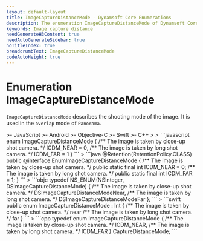 ```yaml
---
layout: default-layout
title: ImageCaptureDistanceMode - Dynamsoft Core Enumerations
description: The enumeration ImageCaptureDistanceMode of Dynamsoft Core is used to distinguish the close-up images from the prospect images.
keywords: Image capture distance
needGenerateH3Content: true
needAutoGenerateSidebar: true
noTitleIndex: true
breadcrumbText: ImageCaptureDistanceMode
codeAutoHeight: true
---
```


# Enumeration ImageCaptureDistanceMode

`ImageCaptureDistanceMode` describes the shooting mode of the image. It is used in the `overlap` mode of `Panorama`.

<div class="sample-code-prefix template2"></div>
   >- JavaScript
   >- Android
   >- Objective-C
   >- Swift
   >- C++
   >
>
```javascript
enum ImageCaptureDistanceMode
{
   /** The image is taken by close-up shot camera. */
   ICDM_NEAR = 0,
   /** The image is taken by long shot camera. */
   ICDM_FAR = 1
}
```
>
```java
@Retention(RetentionPolicy.CLASS)
public @interface EnumImageCaptureDistanceMode
{
   /** The image is taken by close-up shot camera. */
   public static final int ICDM_NEAR = 0;
   /** The image is taken by long shot camera. */
   public static final int ICDM_FAR = 1;
}
```
>
```objc
typedef NS_ENUM(NSInteger, DSImageCaptureDistanceMode)
{
   /** The image is taken by close-up shot camera. */
   DSImageCaptureDistanceModeNear,
   /** The image is taken by long shot camera. */
   DSImageCaptureDistanceModeFar
};
```
>
```swift
public enum ImageCaptureDistanceMode : Int
{
   /** The image is taken by close-up shot camera. */
   near
   /** The image is taken by long shot camera. */
   far
}
```
>
```cpp
typedef enum ImageCaptureDistanceMode
{
   /** The image is taken by close-up shot camera. */
   ICDM_NEAR,
   /** The image is taken by long shot camera. */
   ICDM_FAR
} CaptureDistanceMode;
```
